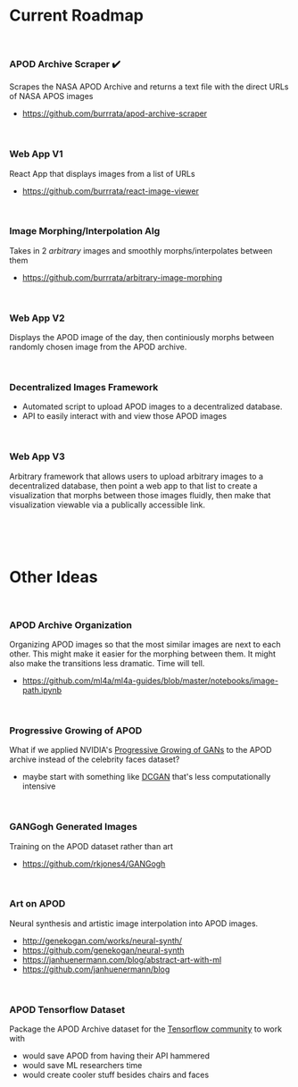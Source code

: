 # Current Roadmap

<br>

### APOD Archive Scraper ✔️
Scrapes the NASA APOD Archive and returns a text file with the direct URLs of NASA APOS images
- https://github.com/burrrata/apod-archive-scraper

<br>

### Web App V1 
React App that displays images from a list of URLs
- https://github.com/burrrata/react-image-viewer

<br>

### Image Morphing/Interpolation Alg 
Takes in 2 *arbitrary* images and smoothly morphs/interpolates between them
- https://github.com/burrrata/arbitrary-image-morphing

<br>

### Web App V2 
Displays the APOD image of the day, then continiously morphs between randomly chosen image from the APOD archive.

<br>

### Decentralized Images Framework
- Automated script to upload APOD images to a decentralized database.
- API to easily interact with and view those APOD images

<br>

### Web App V3
Arbitrary framework that allows users to upload arbitrary images to a decentralized database, then point a web app to that list to create a visualization that morphs between those images fluidly, then make that visualization viewable via a publically accessible link.

<br>
<br>
<br>

# Other Ideas

<br>

### APOD Archive Organization
Organizing APOD images so that the most similar images are next to each other. This might make it easier for the morphing between them. It might also make the transitions less dramatic. Time will tell.
- https://github.com/ml4a/ml4a-guides/blob/master/notebooks/image-path.ipynb

<br>

### Progressive Growing of APOD 
What if we applied NVIDIA's [Progressive Growing of GANs](https://github.com/tkarras/progressive_growing_of_gans) to the APOD archive instead of the celebrity faces dataset?
- maybe start with something like [DCGAN](https://github.com/Newmu/dcgan_code) that's less computationally intensive

<br>

### GANGogh Generated Images
Training on the APOD dataset rather than art
- https://github.com/rkjones4/GANGogh

<br>

### Art on APOD
Neural synthesis and artistic image interpolation into APOD images.
- http://genekogan.com/works/neural-synth/
- https://github.com/genekogan/neural-synth
- https://janhuenermann.com/blog/abstract-art-with-ml
- https://github.com/janhuenermann/blog

<br>

### APOD Tensorflow Dataset
Package the APOD Archive dataset for the [Tensorflow community](https://www.tensorflow.org/resources/models-datasets) to work with
- would save APOD from having their API hammered
- would save ML researchers time
- would create cooler stuff besides chairs and faces


